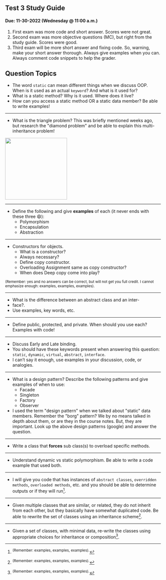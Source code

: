 ## Test 3 Study Guide
#### Due: 11-30-2022 (Wednesday @ 11:00 a.m.)

1. First exam was more code and short answer. Scores were not great.
2. Second exam was more objective questions (MC), but right from the study guide. Scores were good.
3. Third exam will be more short answer and fixing code. So, warning, make your short answer thorough. Always give examples when you can. Always comment code snippets to help the grader.


## Question Topics

* The word `static` can mean different things when we discuss OOP. When is it used as an actual `keyword`? And what is it used for?
* What is a static method? Why is it used. Where does it live?
* How can you access a static method OR a static data member? Be able to write examples!

-----

* What is the triangle problem? This was briefly mentioned weeks ago, but research the "diamond problem" and be able to explain this multi-inheritance problem!
  
<img src="https://cs.msutexas.edu/~griffin/zcloud/zcloud-files/diamond_problem.png" width="200">

-----

* Define the following and give **examples** of each (it never ends with these three :smile:):
    * Polymorphism
    * Encapsulation
    * Abstraction

-----

- Constructors for objects. 
    * What is a constructor?
    * Always necessary?
    * Define copy constructor.
    * Overloading Assignment same as copy constructor?
    * When does Deep copy come into play? 

<sup>(Remember: yes and no answers can be correct, but will not get you full credit. I cannot emphasize enough: examples, examples, examples).</sup>

-----

* What is the difference between an abstract class and an inter-
* face?. 
* Use examples, key words, etc. 

-----

* Define public, protected, and private. When should you use each? Examples with code!


-----

* Discuss Early and Late binding.
* You should have these keywords present when answering this question: `static`, `dynamic`, `virtual`, `abstract`, `interface`. 
* I can’t say it enough, use examples in your discussion, code, or analogies.

-----

* What is a design pattern? Describe the following patterns and give examples of when to use:
    * Facade
    * Singleton
    * Factory
    * Observer
* I used the term "design pattern" when we talked about "static" data members. Remember the "borg" pattern? We by no means talked in depth about them, or are they in the course notes. But, they are important. Look up the above design patterns (google) and answer the question.


-----

* Write a class that **forces** sub class(s) to overload specific methods.


-----

* Understand dynamic vs static polymorphism. Be able to write a code example that used both.


-----

* I will give you code that has instances of `abstract classes`, `overridden methods`, `overloaded methods`, etc. and you should be able to determine outputs or if they will run[^1].


----- 

* Given multiple classes that are similar, or related, they do not inherit from each other, but they basically have somewhat duplicated code. Be able to rewrite the set of classes using an inheritance scheme[^1]. 


-----

* Given a set of classes, with minimal data, re-write the classes using appropriate choices for inheritance or composition[^1].


[^1]: <sup>(Remember: examples, examples, examples).</sup>
